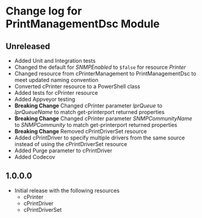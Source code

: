 # Change log for PrintManagementDsc Module

## Unreleased
* Added Unit and Integration tests
* Changed the default for _SNMPEnabled_ to `$false` for resource _Printer_
* Changed resource from cPrinterManagement to PrintManagementDsc to meet updated naming convention
* Converted cPrinter resource to a PowerShell class
* Added tests for cPrinter resource
* Added Appveyor testing
* **Breaking Change** Changed cPrinter parameter _lprQueue_ to _lprQueueName_ to match get-printerport returned properties
* **Breaking Change** Changed cPrinter parameter _SNMPCommunityName_ to _SNMPCommunity_ to match get-printerport returned properties
* **Breaking Change** Removed cPrintDriverSet resource
* Added cPrintDriver to specify multiple drivers from the same source instead of using the cPrintDriverSet resource
* Added Purge parameter to cPrintDriver
* Added Codecov

## 1.0.0.0

* Initial release with the following resources
  * cPrinter
  * cPrintDriver
  * cPrintDriverSet
